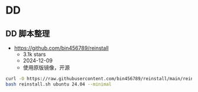 # DD

## DD 脚本整理

- https://github.com/bin456789/reinstall 
  - 3.1k stars
  - 2024-12-09
  - 使用原版镜像，开源

```bash
curl -O https://raw.githubusercontent.com/bin456789/reinstall/main/reinstall.sh || wget -O reinstall.sh $_
bash reinstall.sh ubuntu 24.04 --minimal
```
